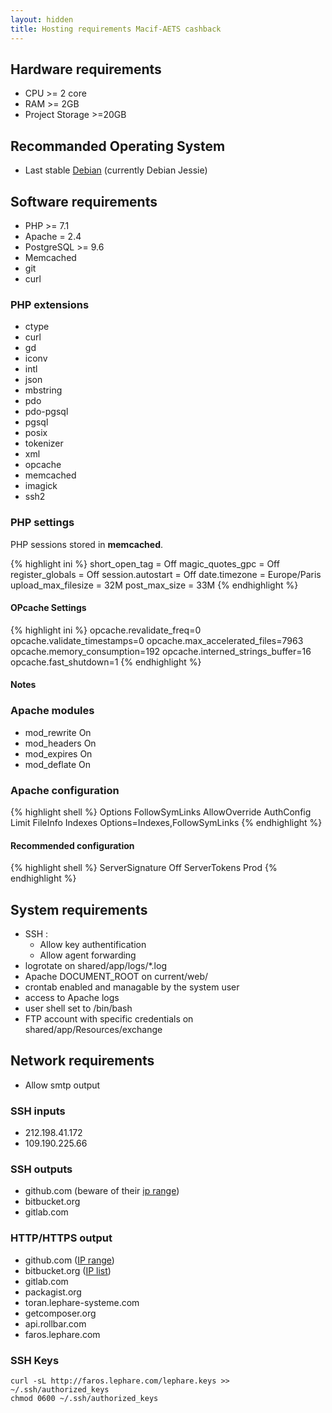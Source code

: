 ```yaml
---
layout: hidden
title: Hosting requirements Macif-AETS cashback
---
```


## Hardware requirements

 * CPU >= 2 core
 * RAM >= 2GB
 * Project Storage >=20GB

## Recommanded Operating System

 * Last stable [Debian](https://www.debian.org) (currently Debian Jessie)

## Software requirements

 - PHP >= 7.1
 - Apache = 2.4
 - PostgreSQL >= 9.6
 - Memcached
 - git
 - curl

### PHP extensions

   * ctype
   * curl
   * gd
   * iconv
   * intl
   * json
   * mbstring
   * pdo
   * pdo-pgsql
   * pgsql
   * posix
   * tokenizer
   * xml
   * opcache
   * memcached
   * imagick
   * ssh2

### PHP settings

PHP sessions stored in **memcached**.

{% highlight ini %}
short_open_tag = Off
magic_quotes_gpc = Off
register_globals = Off
session.autostart = Off
date.timezone = Europe/Paris
upload_max_filesize = 32M
post_max_size = 33M
{% endhighlight %}

#### OPcache Settings

{% highlight ini %}
opcache.revalidate_freq=0
opcache.validate_timestamps=0
opcache.max_accelerated_files=7963
opcache.memory_consumption=192
opcache.interned_strings_buffer=16
opcache.fast_shutdown=1
{% endhighlight %}

#### Notes

### Apache modules

   * mod_rewrite On
   * mod_headers On
   * mod_expires On
   * mod_deflate On

### Apache configuration

{% highlight shell %}
Options FollowSymLinks
AllowOverride AuthConfig Limit FileInfo Indexes Options=Indexes,FollowSymLinks
{% endhighlight %}

#### Recommended configuration

{% highlight shell %}
ServerSignature Off
ServerTokens Prod
{% endhighlight %}

## System requirements

 - SSH :
   * Allow key authentification
   * Allow agent forwarding
 - logrotate on shared/app/logs/*.log
 - Apache DOCUMENT_ROOT on current/web/
 - crontab enabled and managable by the system user
 - access to Apache logs
 - user shell set to /bin/bash
 - FTP account with specific credentials on shared/app/Resources/exchange

## Network requirements

 * Allow smtp output

### SSH inputs

 * 212.198.41.172
 * 109.190.225.66

### SSH outputs

 * github.com (beware of their [ip range](https://help.github.com/articles/what-ip-addresses-does-github-use-that-i-should-whitelist))
 * bitbucket.org
 * gitlab.com

### HTTP/HTTPS output

 * github.com ([IP range](https://help.github.com/articles/what-ip-addresses-does-github-use-that-i-should-whitelist))
 * bitbucket.org ([IP list](https://blog.bitbucket.org/2015/12/03/making-bitbuckets-network-better-faster-and-ready-to-grow))
 * gitlab.com
 * packagist.org
 * toran.lephare-systeme.com
 * getcomposer.org
 * api.rollbar.com
 * faros.lephare.com

### SSH Keys

```shell
curl -sL http://faros.lephare.com/lephare.keys >> ~/.ssh/authorized_keys
chmod 0600 ~/.ssh/authorized_keys
```
